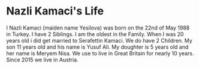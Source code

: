 # Nazli Kamaci's Life

I Nazli Kamaci (maiden name Yesilova) was born on the 22nd of May 1988 in Turkey.
I have 2 Siblings. I am the oldest in the Family. When I was 20 years old i did get married to Serafettin Kamaci.
We do have 2 Children. My son 11 years old and his name is Yusuf Ali. My doughter is 5 years old and her name is Meryem Nisa.
We use to live in Great Britain for nearly 10 years. Since 2015 we live in Austria.

